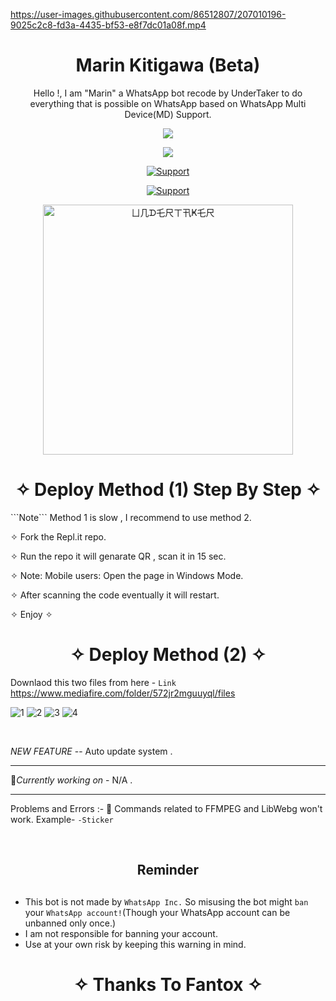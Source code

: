 https://user-images.githubusercontent.com/86512807/207010196-9025c2c8-fd3a-4435-bf53-e8f7dc01a08f.mp4


</p>
<h1 align="center"> Marin Kitigawa (Beta)
</h1>
<p align="center"> 
  Hello !, I am "Marin" a WhatsApp bot recode by UnderTaker to do everything that is possible on WhatsApp based on WhatsApp Multi Device(MD) Support.

<p align="center">
  <a href="https://github.com/AshAritra/Marin-152/fork">
    <img src="https://img.shields.io/github/forks/AshAritra/Marin-152?label=Fork&style=social">
    
   <p align="center"> 
  <a href="https://github.com/AshAritra/Marin-152/stargazers">
    <img src="https://img.shields.io/github/stars/AshAritra/Marin-152?style=social">

 
  <p align="CENTER">
  <a href="https://github.com/AshAritra"><img title="Support" src="https://img.shields.io/badge/Maintain-Yes-cyan.svg?style=for-the-badge&logo=xcode" /></a>
</p>
    

     
  
<p align="CENTER">
  <a href="https://github.com/AshAritra"><img title="Support" src="https://img.shields.io/badge/next%20Update-Every Week!-green.svg?style=for-the-badge&logo=xcode" /></a>
</p>
      
 
  <p align="center">
<a href="https://replit.com/@AritraMondal4/MarinKitigawa-An-WhatsappBot?v=1"><img title="ㄩ几ᗪ乇尺ㄒ卂Ҝ乇尺" src="https://repl.it/badge/github/quiec/whatsasena" width="400"></a>
</p>


<h1 align="center">  ✧ Deploy Method (1) Step By Step ✧ </h1>
```Note``` Method 1 is slow , I recommend to use method 2.

✧ Fork the Repl.it repo.

✧ Run the repo it will genarate QR , scan it in 15 sec.

✧ Note: Mobile users: Open the page in Windows Mode.

✧ After scanning the code eventually it will restart.

✧ Enjoy ✧
<br>
<h1 align="center">  ✧ Deploy Method (2) ✧ </h1>

Downlaod this two files from here -
```Link``` https://www.mediafire.com/folder/572jr2mguuyql/files
   
![1](https://user-images.githubusercontent.com/86512807/207250462-6ac91bea-a57e-4336-8f73-0ef239ec2ab0.PNG)
![2](https://user-images.githubusercontent.com/86512807/207250613-1acb2786-c3ec-4e8c-a4d5-8acf07520d69.PNG)
![3](https://user-images.githubusercontent.com/86512807/207261172-7789f6f0-1b66-470d-bd70-e2ed20c13dec.PNG)
![4](https://user-images.githubusercontent.com/86512807/207261197-5cce9cb5-2a78-484c-8bb2-c42f9e16e650.PNG)


<br>
  
  
*NEW FEATURE* -- Auto update system .

_________________________________________________

🔰*Currently working on* - N/A .

_________________________________________________
Problems and Errors :-
🚫 Commands related to FFMPEG and LibWebg won't work.
    Example-  ```-Sticker```




</br> 

<h2 align="center">  Reminder
</h2>
   
## 
- This bot is not made by `WhatsApp Inc.` So misusing the bot might `ban` your `WhatsApp account!`(Though your WhatsApp account can be unbanned only once.)
- I am not responsible for banning your account.
- Use at your own risk by keeping this warning in mind.
 


<h1 align="center">
</h1>


</p>
<h1 align="center"> ✧ Thanks To Fantox ✧
</h1>
